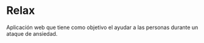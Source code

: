 # Relax
Aplicación web que tiene como objetivo el ayudar a las personas durante un ataque de ansiedad. 
